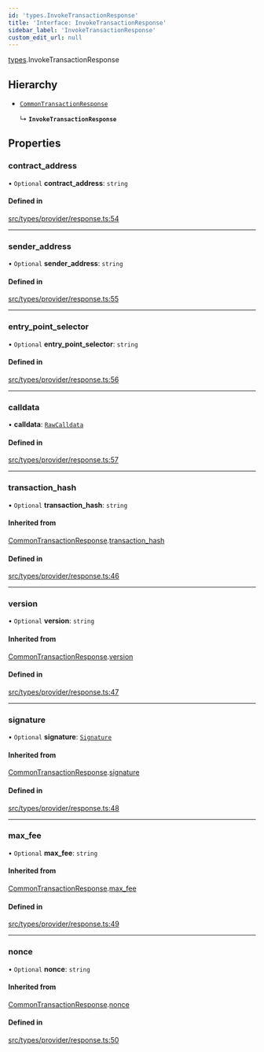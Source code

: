 ```yaml
---
id: 'types.InvokeTransactionResponse'
title: 'Interface: InvokeTransactionResponse'
sidebar_label: 'InvokeTransactionResponse'
custom_edit_url: null
---
```


[types](../namespaces/types.md).InvokeTransactionResponse

## Hierarchy

- [`CommonTransactionResponse`](types.CommonTransactionResponse.md)

  ↳ **`InvokeTransactionResponse`**

## Properties

### contract_address

• `Optional` **contract_address**: `string`

#### Defined in

[src/types/provider/response.ts:54](https://github.com/0xs34n/starknet.js/blob/develop/src/types/provider/response.ts#L54)

---

### sender_address

• `Optional` **sender_address**: `string`

#### Defined in

[src/types/provider/response.ts:55](https://github.com/0xs34n/starknet.js/blob/develop/src/types/provider/response.ts#L55)

---

### entry_point_selector

• `Optional` **entry_point_selector**: `string`

#### Defined in

[src/types/provider/response.ts:56](https://github.com/0xs34n/starknet.js/blob/develop/src/types/provider/response.ts#L56)

---

### calldata

• **calldata**: [`RawCalldata`](../namespaces/types.md#rawcalldata)

#### Defined in

[src/types/provider/response.ts:57](https://github.com/0xs34n/starknet.js/blob/develop/src/types/provider/response.ts#L57)

---

### transaction_hash

• `Optional` **transaction_hash**: `string`

#### Inherited from

[CommonTransactionResponse](types.CommonTransactionResponse.md).[transaction_hash](types.CommonTransactionResponse.md#transaction_hash)

#### Defined in

[src/types/provider/response.ts:46](https://github.com/0xs34n/starknet.js/blob/develop/src/types/provider/response.ts#L46)

---

### version

• `Optional` **version**: `string`

#### Inherited from

[CommonTransactionResponse](types.CommonTransactionResponse.md).[version](types.CommonTransactionResponse.md#version)

#### Defined in

[src/types/provider/response.ts:47](https://github.com/0xs34n/starknet.js/blob/develop/src/types/provider/response.ts#L47)

---

### signature

• `Optional` **signature**: [`Signature`](../namespaces/types.md#signature)

#### Inherited from

[CommonTransactionResponse](types.CommonTransactionResponse.md).[signature](types.CommonTransactionResponse.md#signature)

#### Defined in

[src/types/provider/response.ts:48](https://github.com/0xs34n/starknet.js/blob/develop/src/types/provider/response.ts#L48)

---

### max_fee

• `Optional` **max_fee**: `string`

#### Inherited from

[CommonTransactionResponse](types.CommonTransactionResponse.md).[max_fee](types.CommonTransactionResponse.md#max_fee)

#### Defined in

[src/types/provider/response.ts:49](https://github.com/0xs34n/starknet.js/blob/develop/src/types/provider/response.ts#L49)

---

### nonce

• `Optional` **nonce**: `string`

#### Inherited from

[CommonTransactionResponse](types.CommonTransactionResponse.md).[nonce](types.CommonTransactionResponse.md#nonce)

#### Defined in

[src/types/provider/response.ts:50](https://github.com/0xs34n/starknet.js/blob/develop/src/types/provider/response.ts#L50)
